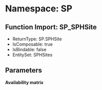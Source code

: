 # Namespace: SP

## Function Import: SP_SPHSite

- ReturnType: SP.SPHSite
- IsComposable: true
- IsBindable: false
- EntitySet: SPHSites

## Parameters

**Availability matrix**


